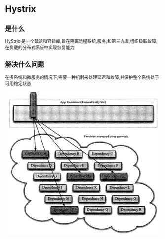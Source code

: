 # Hystrix

## 是什么

HyStrix 是一个延迟和容错库,旨在隔离远程系统,服务,和第三方库,组织级联故障,在负载的分布式系统中实现恢复能力

## 解决什么问题

在多系统和微服务的情况下,需要一种机制来处理延迟和故障,并保护整个系统处于可用稳定状态

![image-20200602124233616](assets/image-20200602124233616.png)

